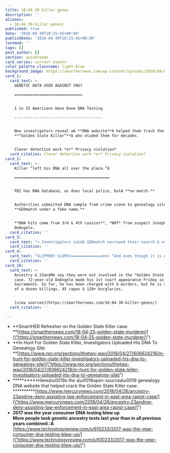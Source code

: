 ```yaml
---
title: 18.04.30 killer genes
description: ''
aliases:
  - 18-04-30-killer-genes/
published: true
date: '2018-04-30T10:25:45+00:00'
publishDate: '2018-04-30T10:25:45+00:00'
lastmod: ''
tags: []
post_author: []
section: quickreads
card_series: current events
color_palette_classname: light-blue
background_image: https://smarthernews.com/wp-content/uploads/2018/04/dna-1811955_1920.jpg
card_1:
  card_text: >-
    GENETIC DATA USED AGAINST YOU?

    ==============================


    1 in 25 Americans Have Done DNA Testing

    ---------------------------------------


    Now investigators reveal aA **DNA website**A helped them track the allegedA
    **“Golden State Killer”**A who eluded them for decades.


    Clever detective work *or* Privacy violation?
  card_citation: Clever detective work *or* Privacy violation?
card_2:
  card_text: >-
    Killer “left his DNA all over the place.”A

    ==========================================


    FBI has DNA database, as does local police, butA **no match.**


    Authorities submitted DNA sample from crime scene to genealogy site
    **GEDmatch under a fake name.**


    **DNA hits came from 3rd & 4th cousins**, *NOT* from suspect Joseph James
    DeAngelo.
  card_citation: ''
card_3:
  card_text: "> Investigators saidA GEDmatch narrowed their search & no court order was needed to access site’s database.n> n> _**ax1CAlthough we were not approached by law enforcement or anyone else about this case or about the DNA, it has always been GEDmatchax19s policy to inform users that the database could be used for other uses.”**_n> n> Curtis Rogers, GEDmatch Spokesman"
  card_citation: ''
card_4:
  card_text: "SLIPPERY SLOPEn==============nn> “And even though it is easy to think of this technology as something that is used just to track down serial killers, if we allow the government to use it with no accountability or no further safeguards, then all of our genetic information might be at risk for being used for things we donax19t want it to be used for.ax1Dn> n> Andrea Roth, UC Berkeley Boalt School of Law Assistant Professor"
  card_citation: ''
card_10:
  card_text: >-
    Ancestry & 23andMe say they were not involved in the "Golden State Killer"
    case. 72-year-old DeAngelo made his 1st court appearance Friday in
    Sacramento. So far, he has been charged with 8 murders, but he is suspected
    of a dozen killings, 45 rapes & 120+ burglaries.


    [view sources](https://smarthernews.com/18-04-30-killer-genes/)
  card_citation: ''

---
```

*   **SmartHER Refresher on the Golden State Killer case:  
    **[https://smarthernews.com/18-04-25-golden-state-murderer/](\"https://smarthernews.com/18-04-25-golden-state-murderer/\")
*   **In Hunt For Golden State Killer, Investigators Uploaded His DNA To Genealogy Site:  
    **[https://www.npr.org/sections/thetwo-way/2018/04/27/606624218/in-hunt-for-golden-state-killer-investigators-uploaded-his-dna-to-genealogy-site](\"https://www.npr.org/sections/thetwo-way/2018/04/27/606624218/in-hunt-for-golden-state-killer-investigators-uploaded-his-dna-to-genealogy-site\")
*   **********Herea\\u0019s the a\\u0018open-sourcea\\u0019 genealogy DNA website that helped crack the Golden State Killer case:  
    **********[https://www.mercurynews.com/2018/04/26/ancestry-23andme-deny-assisting-law-enforcement-in-east-area-rapist-case/](\"https://www.mercurynews.com/2018/04/26/ancestry-23andme-deny-assisting-law-enforcement-in-east-area-rapist-case/\")
*   **2017 was the year consumer DNA testing blew up**  
    **More people took genetic ancestry tests last year than in all previous years combined.:A** [https://www.technologyreview.com/s/610233/2017-was-the-year-consumer-dna-testing-blew-up/](\"https://www.technologyreview.com/s/610233/2017-was-the-year-consumer-dna-testing-blew-up/\")
